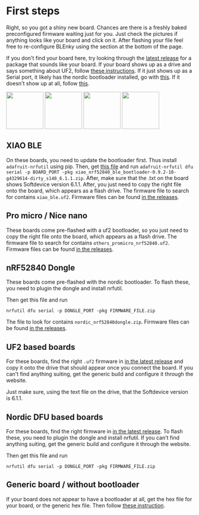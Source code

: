 # First steps

Right, so you got a shiny new board.
Chances are there is a freshly baked preconfigured firmware waiting just for you.
Just check the pictures if anything looks like your board and click on it.
After flashing your file feel free to re-configure BLEnky using the section at the bottom of the page.

If you don't find your board here, try looking through the [latest release](https://github.com/dakhnod/BLEnky/releases/latest) for a package that sounds like your board.
If your board shows up as a drive and says something about UF2, follow [these instructions](#uf2-based-boards).
If it just shows up as a Serial port, it likely has the nordic bootloader installed, go with [this](#nordic-dfu-based-boards).
If it doesn't show up at all, follow [this](#generic-board--without-bootloader).

[<img height="100" src="https://files.seeedstudio.com/wiki/XIAO-BLE/nrf52840_front.jpg">](#xiao-ble)
[<img height="100" src="https://docs-be.nordicsemi.com/bundle/ncs-latest/page/zephyr/_images/others_promicro_nrf52840.webp?_LANG=enus">](#pro-micro--nice-nano)
[<img height="100" src="https://camo.githubusercontent.com/b0ed7718a2938ed9660fe2611832c7d0cc850ea262c49a9e873610f651241ffe/68747470733a2f2f6769746875622d70726f64756374696f6e2d757365722d61737365742d3632313064662e73332e616d617a6f6e6177732e636f6d2f3835323534372f3239353031303232332d66363464356466372d633465642d343862382d613961382d6162663534653031343739312e6a7067">](#pro-micro)
[<img height="100" src="https://www.nordicsemi.com/-/media/Images/Products/DevKits/nRF52-Series/nRF52840-Dongle/nRF52840-Dongle-rev2-prod-page.png?h=750&iar=0&mw=350&w=350&hash=994DC726E9F3DBB12056C07F5DC0A802">](#nrf52840-dongle)

## XIAO BLE

On these boards, you need to update the bootloader first.
Thus install `adafruit-nrfutil` using pip.
Then, get [this file](https://github.com/user-attachments/files/19794746/xiao_nrf52840_ble_bootloader-0.9.2-10-g4329614-dirty_s140_6.1.1.zip) and run `adafruit-nrfutil dfu serial -p BOARD_PORT -pkg xiao_nrf52840_ble_bootloader-0.9.2-10-g4329614-dirty_s140_6.1.1.zip`.
After, make sure that the .txt on the board shows Softdevice version 6.1.1.
After, you just need to copy the right file onto the board, which appears as a flash drive.
The firmware file to search for contains `xiao_ble.uf2`.
Firmware files can be found [in the releases](https://github.com/dakhnod/BLEnky/releases/latest).

## Pro micro / Nice nano

These boards come pre-flashed with a uf2 bootloader, so you just need to copy the right file onto the board, which appears as a flash drive.
The firmware file to search for contains `others_promicro_nrf52840.uf2`.
Firmware files can be found [in the releases](https://github.com/dakhnod/BLEnky/releases/latest).

## nRF52840 Dongle

These boards come pre-flashed with the nordic bootloader.
To flash these, you need to plugin the dongle and install nrfutil.

Then get this file and run
```
nrfutil dfu serial -p DONGLE_PORT -pkg FIRMWARE_FILE.zip
```
The file to look for contains `nordic_nrf52840dongle.zip`.
Firmware files can be found [in the releases](https://github.com/dakhnod/BLEnky/releases/latest).

## UF2 based boards

For these boards, find the right `.uf2` firmware in [in the latest release](https://github.com/dakhnod/BLEnky/releases/latest) and copy it onto the drive that should appear once you connect the board.
If you can't find anything suiting, get the generic build and configure it through the website.

Just make sure, using the text file on the drive, that the Softdevice version is 6.1.1.

## Nordic DFU based boards

For these boards, find the right firmware in [in the latest release](https://github.com/dakhnod/BLEnky/releases/latest).
To flash these, you need to plugin the dongle and install nrfutil.
If you can't find anything suiting, get the generic build and configure it through the website.

Then get this file and run
```
nrfutil dfu serial -p DONGLE_PORT -pkg FIRMWARE_FILE.zip
```

## Generic board / without bootloader

If your board does not appear to have a bootloader at all, get the hex file for your board, or the generic hex file.
Then follow [these instruction](FLASHING.md).